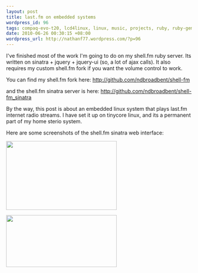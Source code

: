 ```yaml
--- 
layout: post
title: last.fm on embedded systems
wordpress_id: 96
tags: compaq-evo-t20, lcd4linux, linux, music, projects, ruby, ruby-gems, shell-fm, web-design
date: 2010-06-26 00:30:15 +08:00
wordpress_url: http://nathanf77.wordpress.com/?p=96
---
```

I've finished most of the work I'm going to do on my shell.fm ruby server. Its written on sinatra + jquery + jquery-ui (so, a lot of ajax calls). It also requires my custom shell.fm fork if you want the volume control to work.

You can find my shell.fm fork here: <a href="http://github.com/ndbroadbent/shell-fm">http://github.com/ndbroadbent/shell-fm</a>

and the shell.fm sinatra server is here: <a href="http://github.com/ndbroadbent/shell-fm_sinatra">http://github.com/ndbroadbent/shell-fm_sinatra</a>

By the way, this post is about an embedded linux system that plays last.fm internet radio streams. I have set it up on tinycore linux, and its a permanent part of my home sterio system.

Here are some screenshots of the shell.fm sinatra web interface:

<a href="http://ec2-184-72-165-169.compute-1.amazonaws.com/wp-content/uploads/2010/06/changing-station.png"><img class="alignnone size-medium wp-image-97" title="shell.fm sinatra" src="http://ec2-184-72-165-169.compute-1.amazonaws.com/wp-content/uploads/2010/06/changing-station.png?w=300" alt="" width="300" height="187" /></a>

<a href="http://ec2-184-72-165-169.compute-1.amazonaws.com/wp-content/uploads/2010/06/paused.png"><img class="alignnone size-medium wp-image-98" title="paused track, volume change" src="http://ec2-184-72-165-169.compute-1.amazonaws.com/wp-content/uploads/2010/06/paused.png?w=300" alt="" width="300" height="141" /></a>
